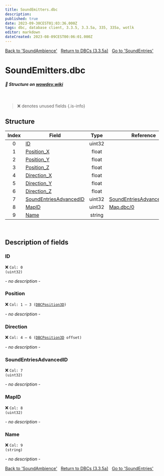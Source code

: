```yaml
---
title: SoundEmitters.dbc
description:
published: true
date: 2023-09-30CEST01:03:36.000Z
tags: dbc, database client, 3.3.5, 3.3.5a, 335, 335a, wotlk
editor: markdown
dateCreated: 2023-08-09CEST00:06:01.000Z
---
```

<a href="https://trinitycore.info/files/DBC/335/soundambience" class="mt-5 v-btn v-btn--depressed v-btn--flat v-btn--outlined theme--light v-size--default darkblue--text text--lighten-3"><span class="v-btn__content"><i aria-hidden="true" class="v-icon notranslate v-icon--left mdi mdi-arrow-left theme--light"></i><span>Back to 'SoundAmbience'</span></span></a>&nbsp;&nbsp;&nbsp;<a href="https://trinitycore.info/files/DBC/335/DBC" class="mt-5 v-btn v-btn--depressed v-btn--flat v-btn--outlined theme--light v-size--default darkblue--text text--lighten-3"><span class="v-btn__content"><i aria-hidden="true" class="v-icon notranslate v-icon--left mdi mdi-home-outline theme--light"></i><span>Return to DBCs (3.3.5a)</span></span></a>&nbsp;&nbsp;&nbsp;<a href="https://trinitycore.info/files/DBC/335/soundentries" class="mt-5 v-btn v-btn--depressed v-btn--flat v-btn--outlined theme--light v-size--default darkblue--text text--lighten-3"><span class="v-btn__content"><span>Go to 'SoundEntries'</span><i aria-hidden="true" class="v-icon notranslate v-icon--right mdi mdi-arrow-right theme--light"></i></span></a>

# SoundEmitters.dbc
##### :pencil: Structure on [wowdev.wiki](https://wowdev.wiki/DB/SoundEmitters)
&nbsp;

> :x: denotes unused fields
{.is-info}


## Structure

| Index | Field | Type | Reference |
| :---: | --- | :---: | --- |
| 0 | [ID](#id-alt) | uint32 |  |
| 1 | [Position_X](#position) | float |  |
| 2 | [Position_Y](#position) | float |  |
| 3 | [Position_Z](#position) | float |  |
| 4 | [Direction_X](#direction) | float |  |
| 5 | [Direction_Y](#direction) | float |  |
| 6 | [Direction_Z](#direction) | float |  |
| 7 | [SoundEntriesAdvancedID](#soundentriesadvancedid) | uint32 | [SoundEntriesAdvanced.dbc/1](/files/DBC/335/soundentriesadvanced#soundentriesid) |
| 8 | [MapID](#mapid) | uint32 | [Map.dbc/0](/files/DBC/335/map#id-alt) |
| 9 | [Name](#name-alt) | string |  |
&nbsp;
## Description of fields

### ID <!-- {#id-alt} -->
:x: <code>Col: 0 (uint32)</code>

*- no description -*
&nbsp;

### Position
:x: <code>Col: 1 &ndash; 3 ([DBCPosition3D](/how-to/worldposition))</code>

*- no description -*
&nbsp;

### Direction
:x: <code>Col: 4 &ndash; 6 ([DBCPosition3D](/how-to/worldposition) offset)</code>

*- no description -*
&nbsp;

### SoundEntriesAdvancedID
:x: <code>Col: 7 (uint32)</code>

*- no description -*
&nbsp;

### MapID
:x: <code>Col: 8 (uint32)</code>

*- no description -*
&nbsp;

### Name <!-- {#name-alt} -->
:x: <code>Col: 9 (string)</code>

*- no description -*
&nbsp;

<a href="https://trinitycore.info/files/DBC/335/soundambience" class="mt-5 v-btn v-btn--depressed v-btn--flat v-btn--outlined theme--light v-size--default darkblue--text text--lighten-3"><span class="v-btn__content"><i aria-hidden="true" class="v-icon notranslate v-icon--left mdi mdi-arrow-left theme--light"></i><span>Back to 'SoundAmbience'</span></span></a>&nbsp;&nbsp;&nbsp;<a href="https://trinitycore.info/files/DBC/335/DBC" class="mt-5 v-btn v-btn--depressed v-btn--flat v-btn--outlined theme--light v-size--default darkblue--text text--lighten-3"><span class="v-btn__content"><i aria-hidden="true" class="v-icon notranslate v-icon--left mdi mdi-home-outline theme--light"></i><span>Return to DBCs (3.3.5a)</span></span></a>&nbsp;&nbsp;&nbsp;<a href="https://trinitycore.info/files/DBC/335/soundentries" class="mt-5 v-btn v-btn--depressed v-btn--flat v-btn--outlined theme--light v-size--default darkblue--text text--lighten-3"><span class="v-btn__content"><span>Go to 'SoundEntries'</span><i aria-hidden="true" class="v-icon notranslate v-icon--right mdi mdi-arrow-right theme--light"></i></span></a>
